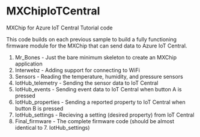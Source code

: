 # MXChipIoTCentral

MXChip for Azure IoT Central Tutorial code

This code builds on each previous sample to build a fully functioning firmware module for the MXChip that can send data to 
Azure IoT Central.

1. Mr_Bones - Just the bare minimum skeleton to create an MXChip application
2. Interwebz - Adding support for connecting to WiFi
3. Sensors - Reading the temperature, humidity, and pressure sensors
4. IotHub_telemetry - Sending the sensor data to IoT Central
5. IotHub_events - Sending event data to IoT Central when button A is pressed
6. IotHub_properties - Sending a reported property to IoT Central when button B is pressed
7. IotHub_settings - Recieving a setting (desired property) from IoT Central
8. Final_firmware - The complete firmware code (should be almost identical to 7. IotHub_settings)
